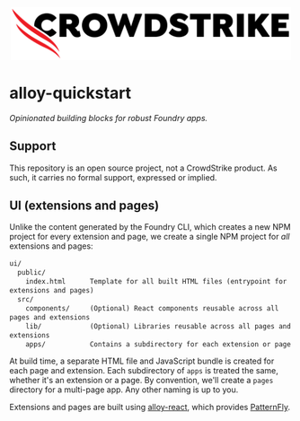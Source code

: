 <p align="center">
   <img src="https://raw.githubusercontent.com/CrowdStrike/falconpy/main/docs/asset/cs-logo.png" alt="CrowdStrike logo" width="500"/>
</p>

# alloy-quickstart

_Opinionated building blocks for robust Foundry apps._

## Support

This repository is an open source project, not a CrowdStrike product. As such, it carries no formal support, expressed or implied.

## UI (extensions and pages)

Unlike the content generated by the Foundry CLI, which creates a new NPM project for every extension and page, we create a single NPM project for _all_ extensions and pages:

```
ui/
  public/
    index.html      Template for all built HTML files (entrypoint for extensions and pages)
  src/
    components/     (Optional) React components reusable across all pages and extensions
    lib/            (Optional) Libraries reusable across all pages and extensions
    apps/           Contains a subdirectory for each extension or page
```

At build time, a separate HTML file and JavaScript bundle is created for each page and extension. Each subdirectory of `apps` is treated the same, whether it's an extension or a page. By convention, we'll create a `pages` directory for a multi-page app. Any other naming is up to you.

Extensions and pages are built using [alloy-react](https://github.com/CrowdStrike/alloy-react), which provides [PatternFly](https://www.patternfly.org/).
